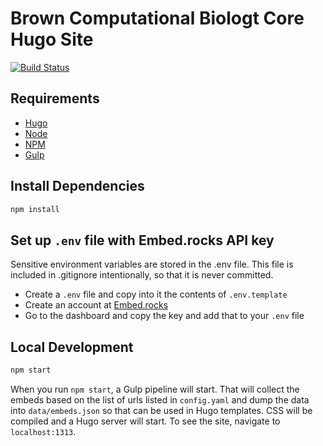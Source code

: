 # Brown Computational Biologt Core Hugo Site
[![Build Status](https://travis-ci.org/compbiocore/cbc-hugo-site.svg?branch=master)](https://travis-ci.org/compbiocore/cbc-hugo-site)


## Requirements

- [Hugo](https://gohugo.io/)
- [Node](https://nodejs.org/en/)
- [NPM](https://nodejs.org/en/)
- [Gulp](https://gulpjs.com)


## Install Dependencies

```bash
npm install
```

## Set up `.env` file with Embed.rocks API key
Sensitive environment variables are stored in the .env file. This file is included in .gitignore intentionally, so that it is never committed.
- Create a `.env` file and copy into it the contents of `.env.template`
- Create an account at [Embed.rocks](https://embed.rocks/)
- Go to the dashboard and copy the key and add that to your `.env` file

## Local Development

```bash
npm start
```

When you run `npm start`, a Gulp pipeline will start. That will collect the embeds based on the list of urls listed in
`config.yaml` and dump the data into `data/embeds.json` so that can be used in Hugo templates. CSS will be compiled and a Hugo server will start.
To see the site, navigate to `localhost:1313`.
